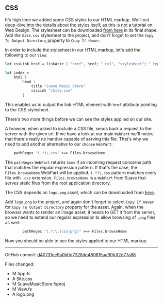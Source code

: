 ## CSS

It's high time we added some CSS styles to our HTML markup.
We'll not deep-dive into the details about the styles itself, as this is not a tutorial on Web Design.
The stylesheet can be downloaded [from here](https://raw.githubusercontent.com/theimowski/SuaveMusicStore/master/Site.css) in its final shape.
Add the `Site.css` stylesheet to the project, and don't forget to set the `Copy To Output Directory` property to `Copy If Newer`.

In order to include the stylesheet in our HTML markup, let's add the following to our `View`:

```fsharp
let cssLink href = linkAttr [ "href", href; " rel", "stylesheet"; " type", "text/css" ]

let index = 
    html [
        head [
            title "Suave Music Store"
            cssLink "/Site.css"
        ]
```

This enables us to output the link HTML element with `href` attribute pointing to the CSS stylesheet.

There's two more things before we can see the styles applied on our site.

A browser, when asked to include a CSS file, sends back a request to the server with the given url.
If we have a look at our main `WebPart` we'll notice that there's really no handler capable of serving this file.
That's why we need to add another alternative to our `choose` `WebPart`:

```fsharp
    pathRegex "(.*)\.css" >=> Files.browseHome
```

The `pathRegex` `WebPart` returns `Some` if an incoming request concerns path that matches the regular expression pattern.
If that's the case, the `Files.browseHome` WebPart will be applied.
`(.*)\.css` pattern matches every file with `.css` extension.
`Files.browseHome` is a `WebPart` from Suave that serves static files from the root application directory.

The CSS depends on `logo.png` asset, which can be downloaded from [here](https://raw.githubusercontent.com/theimowski/SuaveMusicStore/master/logo.png).

Add `logo.png` to the project, and again don't forget to select `Copy If Newer` for `Copy To Output Directory` property for the asset.
Again, when the browser wants to render an image asset, it needs to GET it from the server, so we need to extend our regular expression to allow browsing of `.png` files as well:

```fsharp
        pathRegex "(.*)\.(css|png)" >=> Files.browseHome
```

Now you should be able to see the styles applied to our HTML markup.


---

GitHub commit: [d40731ce9a0b0d7328de480815aa90fdf2d77a88](https://github.com/theimowski/SuaveMusicStoreTutorial/commit/d40731ce9a0b0d7328de480815aa90fdf2d77a88)

Files changed:

* M	App.fs
* A	Site.css
* M	SuaveMusicStore.fsproj
* M	View.fs
* A	logo.png
